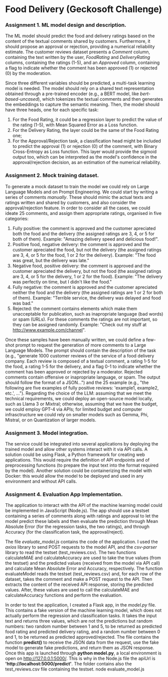 # Food Delivery (Geckosoft Challenge)

### Assignment 1. ML model design and description.
The ML model should predict the food and delivery ratings based on the content of the textual comments shared by customers. Furthermore, it should
propose an approval or rejection, providing a numerical reliability estimate.
The customer reviews dataset presents a _Comment_ column, containing the text written by the user, _FoodRating_ and _DeliveryRating_ columns, containing the
ratings (1-5), and an _Approved_ column, containing a flag to indicate whether the comment has been approved (1) or rejected (0) by the moderation.

Since three different variables should be predicted, a multi-task learning model is needed. The model should rely on a shared text representation obtained through a pre-trained encoder (e.g., a BERT model, like _bert-based-uncased_), which tokenizes the textual comments and then generates the embeddings to capture the semantic meaning. 
Then, the model should have three heads, one for each specific task:
1) For the Food Rating, it could be a regression layer to predict the value of the rating (1-5), with Mean Squared Error as a Loss function.
2) For the Delivery Rating, the layer could be the same of the Food Rating one;
3) For the Approval/Rejection task, a classification head might be included to predict the approval (1) or rejection (0) of the comment, with Binary Cross-Entropy as Loss function. This layer would provide the sigmoid output too, which can be interpreted as the model's confidence in the approval/rejection decision, as an estimation of the numerical reliability.

### Assignment 2. Mock training dataset.
To generate a mock dataset to train the model we could rely on Large Language Models and on Prompt Engineering.
We could start by writing a series of comments _manually_. These should mimic the actual texts and ratings written and shared by customers, and also consider the approval/rejection feature. In order to consider all the cases, we could ideate 25 comments, and assign them appropriate ratings, organised in five categories:
1) Fully positive: the comment is approved and the customer apreciated both the food and the delivery (the assigned ratings are 3, 4, or 5 for both of them). Example: "Amazing delivery speed and delicious food!". 
2) Positive food, negative delivery: the comment is approved and the customer apreciated the food, but not the delivery (the assigned ratings are 3, 4, or 5 for the food, 1 or 2 for the delivery). Example: "The food was great, but the delivery was late."
3) Negative food, positive delivery: the comment is approved and the customer apreciated the delivery, but not the food (the assigned ratings are 3, 4, or 5 for the delivery, 1 or 2 for the food). Example: "The delivery was perfectly on time, but I didn't like the food."
4) Fully negative: the comment is approved and the customer apreciated neither the food and the delivery (the assigned ratings are 1 or 2 for both of them). Example: "Terrible service, the delivery was delayed and food was bad."
5) Rejected: the comment contains elements which make them unacceptable for publication, such as inapropriate language (bad words) or spam (URLs). For these comments the ratings are not important, so they can be assigned randomly. Example: "Check out my stuff at http://www.example.com/channel".

Once these samples have been manually written, we could define a few-shot prompt to request the generation of more comments to a Large Language Models. The prompt should contain the description of the task (e.g., "generate 1000 customer reviews of the service of a food delivery company. Each review is composed of a textual comment, a rating 1-5 for the food, a rating 1-5 for the delivery, and a flag 0-1 to indicate whether the comment has been approved or rejected by a moderator. Rejected comments contain offensive or inapropriate language, or spam. The output should follow the format of a JSON...") and the 25 example (e.g., "the following are five examples of fully positive reviews: 'example1, example2, etc.', ...").
Regarding the choice of the LLM: assuming that we meet the technical requirements, we could deploy an open-source model locally, such as Llama 3 or Mixtral; otherwise, assuming that we have the budget, we could employ GPT-4 via APIs; for limited budget and computer infrasctructure we could rely on smaller models such as Gemma, Phi, Mistral, or on Quantization of larger models.

### Assignment 3. Model integration.
The service could be integrated into several applications by deploying the trained model and allow other systems interact with it via API calls. A solution could be using Flask, a Python framework for creating web applications. This would require the definition of API endpoints and of preprocessing functions (to prepare the input text into the format required by the model).
Another solution could be containerizing the model with Docker: this would allow the model to be deployed and used in any environment and without API calls.

### Assignment 4. Evaluation App Implementation.
The application to interact with the API of the machine learning model could be implemented in JavaScript (Node.js). The app should use a testset containing a series of comments along with ratings and approval to let the model predict these labels and then evaluate the prediction through Mean Absolute Error (for the regression tasks, the two ratings), and through Accuracy (for the classification task, the approval/reject).

The file _evaluate_model.js_ contains the code of the application. I used the _axios_ library to send POST requests to the model API, and the _csv-parser_ library to read the testset (test_reviews.csv). The two functions calculateMAE and calculateAccuracy are used to take the true values (from the testset) and the predicted values (received from the model via API call) and calculate Mean Absolute Error and Accuracy, respectively. The function evaluateModel reads the testset (test_reviews.csv) and, for each row of the dataset, takes the comment and make a POST request to the API. Then extracts the content of the received API response, storing the predicted values. After, these values are used to call the calculateMAE and calculateAccuracy functions and perform the evaluation.

In order to test the application, I created a Flask app, in the _model.py_ file. This contains a fake version of the machine learning model, which does not actually perform the regression and classification tasks. It takes the input text and returns three values, which are not the predictions but random numbers: two random number between 1 and 5, to be returned as predicted food rating and predicted delivery rating, and a random number between 0 and 1, to be returned as predicted approved/rejected. The file contains the function **predict()** to receive the JSON data from the request, use the fake model to generate fake predictions, and return them as JSON response. Once this app is launched through **python model.py**, a local environment is open on http://127.0.0.1:5000/. This is why in the Node.js file the apiUrl is **'http://localhost:5000/predict'**. The folder contains also the test_reviews.csv file containing the testset. node evaluate_model.js
